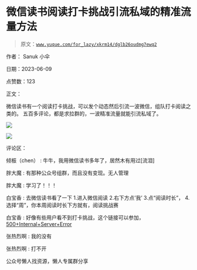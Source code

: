 # 微信读书阅读打卡挑战引流私域的精准流量方法

> 原文：[`www.yuque.com/for_lazy/xkrm14/dglb26oudmg7ewq2`](https://www.yuque.com/for_lazy/xkrm14/dglb26oudmg7ewq2)



作者： Sanuk 小伞



日期：2023-06-09



点赞数：123

<ne-hole id="u9509977c" data-lake-id="u9509977c">

正文：



微信读书有一个阅读打卡挑战，可以发个动态然后引流一波微信，组队打卡阅读之类的。 五百多评论，都是求拉群的，一波精准流量就能引流私域了。



![](img/9019fd8b27bfe1814c1ac653c7c0ffb1.png)



![](img/1dfc07bd7fd6e618f709a87f78e24fec.png)

<ne-hole id="ue3527549" data-lake-id="ue3527549">

评论区：



倾桭（chen） : 牛牛，我用微信读书多年了，居然木有用过[流泪]



胖大魔 : 有那种公众号组群，而且没有变现。无人管理



胖大魔 : 学习了！！！



白宝香 : 去微信读书看了一下 1.进入微信阅读 2.右下方点’我’ 3.点“阅读时长”， 4\. 选择“周”，你本周阅读时长下方就有，阅读挑战赛



白宝香 : 好像有些用户看不到打卡挑战，这个链接可以参加，[500+Internal+Server+Error](https://weread.qq.com/misc/read-challenge)



张热烈啊 : 我的没有



张热烈啊 : 打不开

<ne-hole id="u9882c721" data-lake-id="u9882c721">

公众号懒人找资源，懒人专属群分享

</ne-hole></ne-hole></ne-hole>